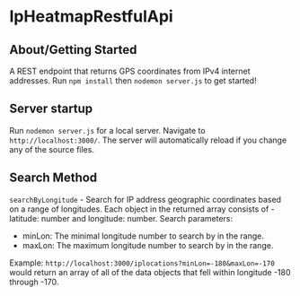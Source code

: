 # IpHeatmapRestfulApi

## About/Getting Started

A REST endpoint that returns GPS coordinates from IPv4 internet addresses. Run `npm install` then `nodemon server.js` to get started!

## Server startup

Run `nodemon server.js` for a local server. Navigate to `http://localhost:3000/`. The server will automatically reload if you change any of the source files.

## Search Method
`searchByLongitude` - Search for IP address geographic coordinates based on a range of longitudes. Each object in the returned array consists of - latitude: number and longitude: number. Search parameters:
- minLon: The minimal longitude number to search by in the range.
- maxLon: The maximum longitude number to search by in the range.

Example: `http://localhost:3000/iplocations?minLon=-180&maxLon=-170` would return an array of all of the data objects that fell within longitude -180 through -170.
